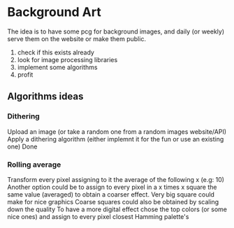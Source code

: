# Background Art

The idea is to have some pcg for background images, and daily (or weekly) serve them on the website or make them public. 

1. check if this exists already 
2. look for image processing libraries 
3. implement some algorithms
4. profit 

## Algorithms ideas

### Dithering
Upload an image (or take a random one from a random images website/API)
Apply a dithering algorithm (either implemnt it for the fun or use an existing one)
Done

### Rolling average
Transform every pixel assigning to it the average of the following x (e.g: 10)
Another option could be to assign to every pixel in a x times x square the same value (averaged) to obtain a coarser effect.
Very big square could make for nice graphics
Coarse squares could also be obtained by scaling down the quality 
To have a more digital effect chose the top colors (or some nice ones) and assign to every pixel closest Hamming palette's